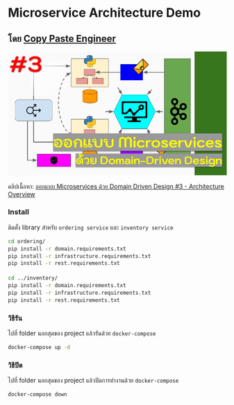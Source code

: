 # Microservice Architecture Demo
## โดย [Copy Paste Engineer](https://www.facebook.com/CopyPasteEng)

![](imgs/cover.png)

คลิปเนื้อหา: [ออกแบบ Microservices ด้วย Domain Driven Design #3 - Architecture Overview](https://youtu.be/EBjfiuJsYe4)

### Install
ติดตั้ง library สำหรับ `ordering service` และ `inventory service`

```bash
cd ordering/
pip install -r domain.requirements.txt
pip install -r infrastructure.requirements.txt
pip install -r rest.requirements.txt

cd ../inventory/
pip install -r domain.requirements.txt
pip install -r infrastructure.requirements.txt
pip install -r rest.requirements.txt
```

### วิธีรัน
ไปที่ folder นอกสุดของ project แล้วรันด้วย `docker-compose`

```bash
docker-compose up -d
```

### วิธีปิด

ไปที่ folder นอกสุดของ project แล้วปิดการทำงานด้วย `docker-compose`

```bash
docker-compose down
```
